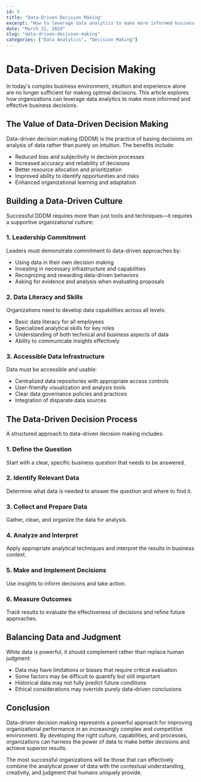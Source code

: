 ```yaml
---
id: 5
title: "Data-Driven Decision Making"
excerpt: "How to leverage data analytics to make more informed business decisions."
date: "March 22, 2024"
slug: "data-driven-decision-making"
categories: ["Data Analytics", "Decision Making"]
---
```


# Data-Driven Decision Making

In today's complex business environment, intuition and experience alone are no longer sufficient for making optimal decisions. This article explores how organizations can leverage data analytics to make more informed and effective business decisions.

## The Value of Data-Driven Decision Making

Data-driven decision making (DDDM) is the practice of basing decisions on analysis of data rather than purely on intuition. The benefits include:

- Reduced bias and subjectivity in decision processes
- Increased accuracy and reliability of decisions
- Better resource allocation and prioritization
- Improved ability to identify opportunities and risks
- Enhanced organizational learning and adaptation

## Building a Data-Driven Culture

Successful DDDM requires more than just tools and techniques—it requires a supportive organizational culture:

### 1. Leadership Commitment

Leaders must demonstrate commitment to data-driven approaches by:
- Using data in their own decision making
- Investing in necessary infrastructure and capabilities
- Recognizing and rewarding data-driven behaviors
- Asking for evidence and analysis when evaluating proposals

### 2. Data Literacy and Skills

Organizations need to develop data capabilities across all levels:
- Basic data literacy for all employees
- Specialized analytical skills for key roles
- Understanding of both technical and business aspects of data
- Ability to communicate insights effectively

### 3. Accessible Data Infrastructure

Data must be accessible and usable:
- Centralized data repositories with appropriate access controls
- User-friendly visualization and analysis tools
- Clear data governance policies and practices
- Integration of disparate data sources

## The Data-Driven Decision Process

A structured approach to data-driven decision making includes:

### 1. Define the Question

Start with a clear, specific business question that needs to be answered.

### 2. Identify Relevant Data

Determine what data is needed to answer the question and where to find it.

### 3. Collect and Prepare Data

Gather, clean, and organize the data for analysis.

### 4. Analyze and Interpret

Apply appropriate analytical techniques and interpret the results in business context.

### 5. Make and Implement Decisions

Use insights to inform decisions and take action.

### 6. Measure Outcomes

Track results to evaluate the effectiveness of decisions and refine future approaches.

## Balancing Data and Judgment

While data is powerful, it should complement rather than replace human judgment:

- Data may have limitations or biases that require critical evaluation
- Some factors may be difficult to quantify but still important
- Historical data may not fully predict future conditions
- Ethical considerations may override purely data-driven conclusions

## Conclusion

Data-driven decision making represents a powerful approach for improving organizational performance in an increasingly complex and competitive environment. By developing the right culture, capabilities, and processes, organizations can harness the power of data to make better decisions and achieve superior results.

The most successful organizations will be those that can effectively combine the analytical power of data with the contextual understanding, creativity, and judgment that humans uniquely provide.
